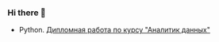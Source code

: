 ### Hi there 👋

* Python. [Дипломная работа по курсу "Аналитик данных"](https://github.com/ValeriiKorolev/DAU-21-diploma)
